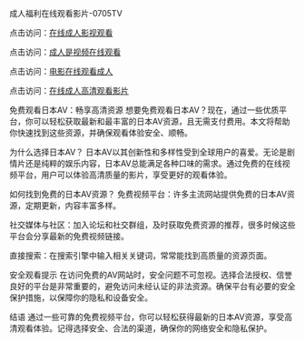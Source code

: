 成人福利在线观看影片-0705TV

点击访问：<a href="https://tfda.pages.dev/">在线成人影视观看</a>

点击访问：<a href="https://rtj-3zo.pages.dev/">成人是视频在线观看</a>

点击访问：<a href="https://gfd-5xg.pages.dev/">电影在线观看成人</a>

点击访问：<a href="https://fdhf-454.pages.dev/">在线成人高清观看影片</a>

免费观看日本AV：畅享高清资源
想要免费观看日本AV？现在，通过一些优质平台，你可以轻松获取最新和最丰富的日本AV资源，且无需支付费用。本文将帮助你快速找到这些资源，并确保观看体验安全、顺畅。

为什么选择日本AV？
日本AV以其创新性和多样性受到全球用户的喜爱。无论是剧情片还是纯粹的娱乐内容，日本AV总能满足各种口味的需求。通过免费的在线视频平台，用户可以体验高清质量的影片，享受更好的观看体验。

如何找到免费的日本AV资源？
免费视频平台：许多主流网站提供免费的日本AV资源，定期更新，内容丰富多样。

社交媒体与社区：加入论坛和社交群组，及时获取免费资源的推荐，很多时候这些平台会分享最新的免费视频链接。

直接搜索：在搜索引擎中输入相关关键词，常常能找到高质量的资源页面。

安全观看提示
在访问免费的AV网站时，安全问题不可忽视。选择合法授权、信誉良好的平台是非常重要的，避免访问未经认证的非法资源。确保平台有必要的安全保护措施，以保障你的隐私和设备安全。

结语
通过一些可靠的免费视频平台，你可以轻松获得最新的日本AV资源，享受高清观看体验。记得选择安全、合法的渠道，确保你的网络安全和隐私保护。



<span style="display:none;">[Canonical link]( https://github.com/cc20250705/12123 ）</span>
